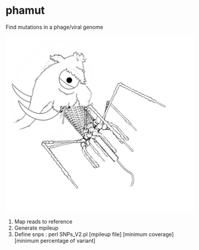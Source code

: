# phamut
Find mutations in a phage/viral genome

![phamutpic!](phamut.png)

1. Map reads to reference
2. Generate mpileup
3. Define snps : perl SNPs_V2.pl [mpileup file] [minimum coverage] [minimum percentage of variant] 
